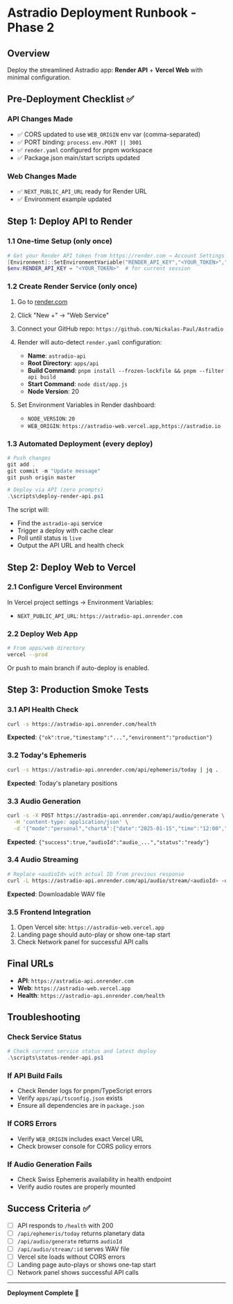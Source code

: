 # Astradio Deployment Runbook - Phase 2

## Overview
Deploy the streamlined Astradio app: **Render API** + **Vercel Web** with minimal configuration.

## Pre-Deployment Checklist ✅

### API Changes Made
- ✅ CORS updated to use `WEB_ORIGIN` env var (comma-separated)
- ✅ PORT binding: `process.env.PORT || 3001`
- ✅ `render.yaml` configured for pnpm workspace
- ✅ Package.json main/start scripts updated

### Web Changes Made  
- ✅ `NEXT_PUBLIC_API_URL` ready for Render URL
- ✅ Environment example updated

## Step 1: Deploy API to Render

### 1.1 One-time Setup (only once)
```powershell
# Get your Render API token from https://render.com → Account Settings → API Keys
[Environment]::SetEnvironmentVariable("RENDER_API_KEY","<YOUR_TOKEN>","User")
$env:RENDER_API_KEY = "<YOUR_TOKEN>"  # for current session
```

### 1.2 Create Render Service (only once)
1. Go to [render.com](https://render.com)
2. Click "New +" → "Web Service"
3. Connect your GitHub repo: `https://github.com/Nickalas-Paul/Astradio`
4. Render will auto-detect `render.yaml` configuration:
   - **Name**: `astradio-api`
   - **Root Directory**: `apps/api`
   - **Build Command**: `pnpm install --frozen-lockfile && pnpm --filter api build`
   - **Start Command**: `node dist/app.js`
   - **Node Version**: 20

5. Set Environment Variables in Render dashboard:
   - `NODE_VERSION`: `20`
   - `WEB_ORIGIN`: `https://astradio-web.vercel.app,https://astradio.io`

### 1.3 Automated Deployment (every deploy)
```powershell
# Push changes
git add .
git commit -m "Update message"
git push origin master

# Deploy via API (zero prompts)
.\scripts\deploy-render-api.ps1
```

The script will:
- Find the `astradio-api` service
- Trigger a deploy with cache clear
- Poll until status is `live`
- Output the API URL and health check

## Step 2: Deploy Web to Vercel

### 2.1 Configure Vercel Environment
In Vercel project settings → Environment Variables:
- `NEXT_PUBLIC_API_URL`: `https://astradio-api.onrender.com`

### 2.2 Deploy Web App
```bash
# From apps/web directory
vercel --prod
```

Or push to main branch if auto-deploy is enabled.

## Step 3: Production Smoke Tests

### 3.1 API Health Check
```bash
curl -s https://astradio-api.onrender.com/health
```
**Expected**: `{"ok":true,"timestamp":"...","environment":"production"}`

### 3.2 Today's Ephemeris
```bash
curl -s https://astradio-api.onrender.com/api/ephemeris/today | jq .
```
**Expected**: Today's planetary positions

### 3.3 Audio Generation
```bash
curl -s -X POST https://astradio-api.onrender.com/api/audio/generate \
  -H 'content-type: application/json' \
  -d '{"mode":"personal","chartA":{"date":"2025-01-15","time":"12:00","lat":40.7128,"lon":-74.0060,"tz":"America/New_York"}}'
```
**Expected**: `{"success":true,"audioId":"audio_...","status":"ready"}`

### 3.4 Audio Streaming
```bash
# Replace <audioId> with actual ID from previous response
curl -L https://astradio-api.onrender.com/api/audio/stream/<audioId> -o test.wav
```
**Expected**: Downloadable WAV file

### 3.5 Frontend Integration
1. Open Vercel site: `https://astradio-web.vercel.app`
2. Landing page should auto-play or show one-tap start
3. Check Network panel for successful API calls

## Final URLs

- **API**: `https://astradio-api.onrender.com`
- **Web**: `https://astradio-web.vercel.app`
- **Health**: `https://astradio-api.onrender.com/health`

## Troubleshooting

### Check Service Status
```powershell
# Check current service status and latest deploy
.\scripts\status-render-api.ps1
```

### If API Build Fails
- Check Render logs for pnpm/TypeScript errors
- Verify `apps/api/tsconfig.json` exists
- Ensure all dependencies are in `package.json`

### If CORS Errors
- Verify `WEB_ORIGIN` includes exact Vercel URL
- Check browser console for CORS policy errors

### If Audio Generation Fails
- Check Swiss Ephemeris availability in health endpoint
- Verify audio routes are properly mounted

## Success Criteria ✅

- [ ] API responds to `/health` with 200
- [ ] `/api/ephemeris/today` returns planetary data
- [ ] `/api/audio/generate` returns `audioId`
- [ ] `/api/audio/stream/:id` serves WAV file
- [ ] Vercel site loads without CORS errors
- [ ] Landing page auto-plays or shows one-tap start
- [ ] Network panel shows successful API calls

---

**Deployment Complete** 🚀
